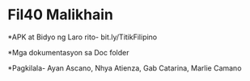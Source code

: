 # Fil40 Malikhain

*APK at Bidyo ng Laro rito- bit.ly/TitikFilipino

*Mga dokumentasyon sa Doc folder

*Pagkilala- Ayan Ascano, Nhya Atienza, Gab Catarina, Marlie Camano
